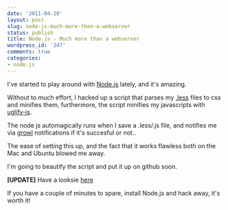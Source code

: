 ```yaml
---
date: '2011-04-20'
layout: post
slug: node-js-much-more-then-a-webserver
status: publish
title: Node.js - Much more than a webserver
wordpress_id: '247'
comments: true
categories:
- node.js
---
```


I've started to play around with [Node.js](http://nodejs.org) lately, and it's amazing.

Without to much effort, I hacked up a script that parses my [.less](http://lesscss.org/) files to css and minifies them, furthermore, the script minifies my javascripts with [uglify-js](https://github.com/mishoo/UglifyJS).

The node js automagically runs when I save a .less/.js file, and notifies me via [growl](http://growl.info/) notifications if it's succesful or not..

The ease of setting this up, and the fact that it works flawless both on the Mac and Ubuntu blowed me away.

I'm going to beautify the script and put it up on github soon.

**[UPDATE]** Have a looksie [here](http://erikzaadi.com/2011/04/21/node-js-frontend-fu-node-fe-fu)

If you have a couple of minutes to spare, install Node.js and hack away, it's worth it!
